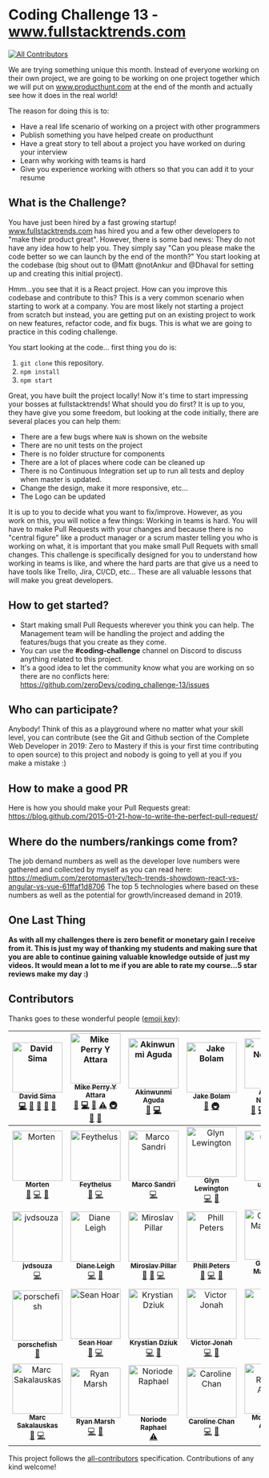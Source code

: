 # Coding Challenge 13 - www.fullstacktrends.com
[![All Contributors](https://img.shields.io/badge/all_contributors-35-orange.svg?style=flat-square)](#contributors)

We are trying something unique this month. Instead of everyone working on their own project, we are going to be working on one project together which we will put on www.producthunt.com at the end of the month and actually see how it does in the real world! 

The reason for doing this is to:
- Have a real life scenario of working on a project with other programmers
- Publish something you have helped create on producthunt
- Have a great story to tell about a project you have worked on during your interview
- Learn why working with teams is hard
- Give you experience working with others so that you can add it to your resume

## What is the Challenge?
You have just been hired by a fast growing startup! www.fullstacktrends.com has hired you and a few other developers to "make their product great". However, there is some bad news: They do not have any idea how to help you. They simply say "Can you please make the code better so we can launch by the end of the month?" You start looking at the codebase (big shout out to @Matt @notAnkur and @Dhaval for setting up and creating this initial project). 

Hmm...you see that it is a React project. How can you improve this codebase and contribute to this? This is a very common scenario when starting to work at a company. You are most likely not starting a project from scratch but instead, you are getting put on an existing project to work on new features, refactor code, and fix bugs. This is what we are going to practice in this coding challenge. 

You start looking at the code... first thing you do is:
1. `git clone` this repository. 
2. `npm install`
3. `npm start `

Great, you have built the project locally! Now it's time to start impressing your bosses at fullstacktrends! What should you do first? It is up to you, they have give you some freedom, but looking at the code initially, there are several places you can help them:
- There are a few bugs where `NaN` is shown on the website
- There are no unit tests on the project
- There is no folder structure for components
- There are a lot of places where code can be cleaned up
- There is no Continuous Integration set up to run all tests and deploy when master is updated.
- Change the design, make it more responsive, etc...
- The Logo can be updated

It is up to you to decide what you want to fix/improve. However, as you work on this, you will notice a few things:
Working in teams is hard. You will have to make Pull Requests with your changes and because there is no "central figure" like a product manager or a scrum master telling you who is working on what, it is important that you make small Pull Requets with small changes. This challenge is specifically designed for you to understand how working in teams is like, and where the hard parts are that give us a need to have tools like Trello, Jira, CI/CD, etc... These are all valuable lessons that will make you great developers. 

## How to get started?
- Start making small Pull Requests wherever you think you can help. The Management team will be handling the project and adding the features/bugs that you create as they come.  
- You can use the **#coding-challenge** channel on Discord to discuss anything related to this project.  
- It's a good idea to let the community know what you are working on so there are no conflicts here: https://github.com/zeroDevs/coding_challenge-13/issues

## Who can participate?
Anybody! Think of this as a playground where no matter what your skill level, you can contribute (see the Git and Github section of the Complete Web Developer in 2019: Zero to Mastery if this is your first time contributing to open source) to this project and nobody is going to yell at you if you make a mistake :)

## How to make a good PR
Here is how you should make your Pull Requests great: https://blog.github.com/2015-01-21-how-to-write-the-perfect-pull-request/

## Where do the numbers/rankings come from?
The job demand numbers as well as the developer love numbers were gathered and collected by myself as you can read here: https://medium.com/zerotomastery/tech-trends-showdown-react-vs-angular-vs-vue-61ffaf1d8706
The top 5 technologies where based on these numbers as well as the potential for growth/increased demand in 2019. 

## One Last Thing
**As with all my challenges there is zero benefit or monetary gain I receive from it. This is just my way of thanking my students and making sure that you are able to continue gaining valuable knowledge outside of just my videos. It would mean a lot to me if you are able to rate my course...5 star reviews make my day :)**

## Contributors

Thanks goes to these wonderful people ([emoji key](https://github.com/all-contributors/all-contributors#emoji-key)):

<!-- ALL-CONTRIBUTORS-LIST:START - Do not remove or modify this section -->
<!-- prettier-ignore -->
| [<img src="https://avatars0.githubusercontent.com/u/26633429?v=4" width="100px;" alt="David Sima"/><br /><sub><b>David Sima</b></sub>](https://github.com/The24thDS)<br />[💻](https://github.com/zeroDevs/coding_challenge-13/commits?author=The24thDS "Code") [🐛](https://github.com/zeroDevs/coding_challenge-13/issues?q=author%3AThe24thDS "Bug reports") [👀](#review-The24thDS "Reviewed Pull Requests") [🤔](#ideas-The24thDS "Ideas, Planning, & Feedback") [💬](#question-The24thDS "Answering Questions") | [<img src="https://avatars1.githubusercontent.com/u/31483629?v=4" width="100px;" alt="Mike Perry Y Attara"/><br /><sub><b>Mike Perry Y Attara</b></sub>](https://mikeattara.com)<br />[🤔](#ideas-mikeattara "Ideas, Planning, & Feedback") [💻](https://github.com/zeroDevs/coding_challenge-13/commits?author=mikeattara "Code") [👀](#review-mikeattara "Reviewed Pull Requests") [⚠️](https://github.com/zeroDevs/coding_challenge-13/commits?author=mikeattara "Tests") [🚇](#infra-mikeattara "Infrastructure (Hosting, Build-Tools, etc)") [💬](#question-mikeattara "Answering Questions") [📖](https://github.com/zeroDevs/coding_challenge-13/commits?author=mikeattara "Documentation") | [<img src="https://avatars0.githubusercontent.com/u/39712415?v=4" width="100px;" alt="Akinwunmi Aguda"/><br /><sub><b>Akinwunmi Aguda</b></sub>](https://github.com/AkinAguda)<br />[🐛](https://github.com/zeroDevs/coding_challenge-13/issues?q=author%3AAkinAguda "Bug reports") [💻](https://github.com/zeroDevs/coding_challenge-13/commits?author=AkinAguda "Code") | [<img src="https://avatars2.githubusercontent.com/u/3534236?v=4" width="100px;" alt="Jake Bolam"/><br /><sub><b>Jake Bolam</b></sub>](https://jakebolam.com)<br />[💬](#question-jakebolam "Answering Questions") [🚇](#infra-jakebolam "Infrastructure (Hosting, Build-Tools, etc)") | [<img src="https://avatars3.githubusercontent.com/u/10776230?v=4" width="100px;" alt="Andrei Neagoie"/><br /><sub><b>Andrei Neagoie</b></sub>](https://github.com/aneagoie)<br />[🐛](https://github.com/zeroDevs/coding_challenge-13/issues?q=author%3Aaneagoie "Bug reports") [💻](https://github.com/zeroDevs/coding_challenge-13/commits?author=aneagoie "Code") [🤔](#ideas-aneagoie "Ideas, Planning, & Feedback") [👀](#review-aneagoie "Reviewed Pull Requests") [💬](#question-aneagoie "Answering Questions") | [<img src="https://avatars3.githubusercontent.com/u/6190356?v=4" width="100px;" alt="Matt Smith"/><br /><sub><b>Matt Smith</b></sub>](https://github.com/MattCSmith)<br />[💬](#question-MattCSmith "Answering Questions") [🐛](https://github.com/zeroDevs/coding_challenge-13/issues?q=author%3AMattCSmith "Bug reports") [💻](https://github.com/zeroDevs/coding_challenge-13/commits?author=MattCSmith "Code") [🤔](#ideas-MattCSmith "Ideas, Planning, & Feedback") [👀](#review-MattCSmith "Reviewed Pull Requests") | [<img src="https://avatars1.githubusercontent.com/u/38767320?v=4" width="100px;" alt="Bushra Baqui"/><br /><sub><b>Bushra Baqui</b></sub>](https://github.com/bbaqui25)<br />[🤔](#ideas-bbaqui25 "Ideas, Planning, & Feedback") |
| :---: | :---: | :---: | :---: | :---: | :---: | :---: |
| [<img src="https://avatars2.githubusercontent.com/u/25040343?v=4" width="100px;" alt="Morten"/><br /><sub><b>Morten</b></sub>](https://github.com/mortenkos)<br />[💬](#question-mortenkos "Answering Questions") [💻](https://github.com/zeroDevs/coding_challenge-13/commits?author=mortenkos "Code") [🤔](#ideas-mortenkos "Ideas, Planning, & Feedback") | [<img src="https://avatars3.githubusercontent.com/u/30155412?v=4" width="100px;" alt="Feythelus"/><br /><sub><b>Feythelus</b></sub>](https://github.com/Feythelus)<br />[🐛](https://github.com/zeroDevs/coding_challenge-13/issues?q=author%3AFeythelus "Bug reports") [💻](https://github.com/zeroDevs/coding_challenge-13/commits?author=Feythelus "Code") | [<img src="https://avatars0.githubusercontent.com/u/26682816?v=4" width="100px;" alt="Marco Sandri"/><br /><sub><b>Marco Sandri</b></sub>](https://github.com/marcosandri-dev)<br />[💻](https://github.com/zeroDevs/coding_challenge-13/commits?author=marcosandri-dev "Code") | [<img src="https://avatars2.githubusercontent.com/u/28625651?v=4" width="100px;" alt="Glyn Lewington"/><br /><sub><b>Glyn Lewington</b></sub>](https://github.com/GlynL)<br />[💻](https://github.com/zeroDevs/coding_challenge-13/commits?author=GlynL "Code") [🐛](https://github.com/zeroDevs/coding_challenge-13/issues?q=author%3AGlynL "Bug reports") | [<img src="https://avatars1.githubusercontent.com/u/16659034?v=4" width="100px;" alt="uhayon"/><br /><sub><b>uhayon</b></sub>](https://github.com/uhayon)<br />[💻](https://github.com/zeroDevs/coding_challenge-13/commits?author=uhayon "Code") | [<img src="https://avatars0.githubusercontent.com/u/37570898?v=4" width="100px;" alt="Kuma Chan"/><br /><sub><b>Kuma Chan</b></sub>](https://github.com/peacethekuma)<br />[💻](https://github.com/zeroDevs/coding_challenge-13/commits?author=peacethekuma "Code") [🐛](https://github.com/zeroDevs/coding_challenge-13/issues?q=author%3Apeacethekuma "Bug reports") | [<img src="https://avatars0.githubusercontent.com/u/780350?v=4" width="100px;" alt="Dave Sayer"/><br /><sub><b>Dave Sayer</b></sub>](https://crafted.im)<br />[🐛](https://github.com/zeroDevs/coding_challenge-13/issues?q=author%3Aluxumbra "Bug reports") [💻](https://github.com/zeroDevs/coding_challenge-13/commits?author=luxumbra "Code") [🤔](#ideas-luxumbra "Ideas, Planning, & Feedback") |
| [<img src="https://avatars3.githubusercontent.com/u/25915596?v=4" width="100px;" alt="jvdsouza"/><br /><sub><b>jvdsouza</b></sub>](https://github.com/jvdsouza)<br />[💻](https://github.com/zeroDevs/coding_challenge-13/commits?author=jvdsouza "Code") | [<img src="https://avatars3.githubusercontent.com/u/26770329?v=4" width="100px;" alt="Diane Leigh"/><br /><sub><b>Diane Leigh</b></sub>](https://www.linkedin.com/in/diane-leigh-5251a275/)<br />[💻](https://github.com/zeroDevs/coding_challenge-13/commits?author=leighd2008 "Code") [🐛](https://github.com/zeroDevs/coding_challenge-13/issues?q=author%3Aleighd2008 "Bug reports") | [<img src="https://avatars1.githubusercontent.com/u/34217538?v=4" width="100px;" alt="Miroslav Pillar"/><br /><sub><b>Miroslav Pillar</b></sub>](https://miroslavpillar.tk)<br />[🐛](https://github.com/zeroDevs/coding_challenge-13/issues?q=author%3ADromediansk "Bug reports") [💬](#question-Dromediansk "Answering Questions") [💻](https://github.com/zeroDevs/coding_challenge-13/commits?author=Dromediansk "Code") | [<img src="https://avatars0.githubusercontent.com/u/34535492?v=4" width="100px;" alt="Phill Peters"/><br /><sub><b>Phill Peters</b></sub>](https://github.com/phillpeters)<br />[💬](#question-phillpeters "Answering Questions") [💻](https://github.com/zeroDevs/coding_challenge-13/commits?author=phillpeters "Code") [🤔](#ideas-phillpeters "Ideas, Planning, & Feedback") | [<img src="https://avatars2.githubusercontent.com/u/924127?v=4" width="100px;" alt="Gwenaël Magnenat"/><br /><sub><b>Gwenaël Magnenat</b></sub>](https://github.com/gmagnenat)<br />[🐛](https://github.com/zeroDevs/coding_challenge-13/issues?q=author%3Agmagnenat "Bug reports") | [<img src="https://avatars3.githubusercontent.com/u/16975821?v=4" width="100px;" alt="Richard Bailey"/><br /><sub><b>Richard Bailey</b></sub>](https://www.richardbailey.xyz)<br />[💻](https://github.com/zeroDevs/coding_challenge-13/commits?author=rwbailey "Code") | [<img src="https://avatars3.githubusercontent.com/u/9820406?v=4" width="100px;" alt="Jem Fox"/><br /><sub><b>Jem Fox</b></sub>](https://github.com/jeremyfox36)<br />[💻](https://github.com/zeroDevs/coding_challenge-13/commits?author=jeremyfox36 "Code") |
| [<img src="https://avatars3.githubusercontent.com/u/45741443?v=4" width="100px;" alt="porschefish"/><br /><sub><b>porschefish</b></sub>](https://github.com/porschefish)<br />[🐛](https://github.com/zeroDevs/coding_challenge-13/issues?q=author%3Aporschefish "Bug reports") | [<img src="https://avatars1.githubusercontent.com/u/1499951?v=4" width="100px;" alt="Sean Hoar"/><br /><sub><b>Sean Hoar</b></sub>](http://www.seanhoar.com)<br />[🐛](https://github.com/zeroDevs/coding_challenge-13/issues?q=author%3ASHoar "Bug reports") [💻](https://github.com/zeroDevs/coding_challenge-13/commits?author=SHoar "Code") | [<img src="https://avatars3.githubusercontent.com/u/39195806?v=4" width="100px;" alt="Krystian Dziuk"/><br /><sub><b>Krystian Dziuk</b></sub>](https://github.com/dziukers)<br />[💻](https://github.com/zeroDevs/coding_challenge-13/commits?author=dziukers "Code") [🤔](#ideas-dziukers "Ideas, Planning, & Feedback") | [<img src="https://avatars0.githubusercontent.com/u/30151767?v=4" width="100px;" alt="Victor Jonah "/><br /><sub><b>Victor Jonah </b></sub>](https://github.com/Vectormike40)<br />[💻](https://github.com/zeroDevs/coding_challenge-13/commits?author=Vectormike40 "Code") [🤔](#ideas-Vectormike40 "Ideas, Planning, & Feedback") | [<img src="https://avatars2.githubusercontent.com/u/15182822?v=4" width="100px;" alt="Pavel"/><br /><sub><b>Pavel</b></sub>](https://www.linkedin.com/in/pavel-erpelev-45b960108/)<br />[🤔](#ideas-Pawelv9 "Ideas, Planning, & Feedback") [💻](https://github.com/zeroDevs/coding_challenge-13/commits?author=Pawelv9 "Code") | [<img src="https://avatars3.githubusercontent.com/u/40746773?v=4" width="100px;" alt="arudovwen"/><br /><sub><b>arudovwen</b></sub>](https://github.com/arudovwen)<br />[🤔](#ideas-arudovwen "Ideas, Planning, & Feedback") [💻](https://github.com/zeroDevs/coding_challenge-13/commits?author=arudovwen "Code") | [<img src="https://avatars3.githubusercontent.com/u/24376660?v=4" width="100px;" alt="wilbertwaller"/><br /><sub><b>wilbertwaller</b></sub>](https://github.com/wilbertwaller)<br />[💻](https://github.com/zeroDevs/coding_challenge-13/commits?author=wilbertwaller "Code") |
| [<img src="https://avatars1.githubusercontent.com/u/42618353?v=4" width="100px;" alt="Marc Sakalauskas"/><br /><sub><b>Marc Sakalauskas</b></sub>](http://www.scramblelock.com)<br />[🤔](#ideas-Scramblelock "Ideas, Planning, & Feedback") [💻](https://github.com/zeroDevs/coding_challenge-13/commits?author=Scramblelock "Code") | [<img src="https://avatars1.githubusercontent.com/u/29083848?v=4" width="100px;" alt="Ryan Marsh"/><br /><sub><b>Ryan Marsh</b></sub>](https://github.com/Interprise13)<br />[💻](https://github.com/zeroDevs/coding_challenge-13/commits?author=Interprise13 "Code") [🐛](https://github.com/zeroDevs/coding_challenge-13/issues?q=author%3AInterprise13 "Bug reports") | [<img src="https://avatars3.githubusercontent.com/u/37092867?v=4" width="100px;" alt="Noriode Raphael"/><br /><sub><b>Noriode Raphael</b></sub>](https://github.com/Oghenebrume50)<br />[⚠️](https://github.com/zeroDevs/coding_challenge-13/commits?author=Oghenebrume50 "Tests") | [<img src="https://avatars0.githubusercontent.com/u/38971399?v=4" width="100px;" alt="Caroline Chan"/><br /><sub><b>Caroline Chan</b></sub>](https://caroline-chan.com)<br />[💻](https://github.com/zeroDevs/coding_challenge-13/commits?author=Carlscc "Code") [🐛](https://github.com/zeroDevs/coding_challenge-13/issues?q=author%3ACarlscc "Bug reports") | [<img src="https://avatars2.githubusercontent.com/u/30421284?v=4" width="100px;" alt="Md Rizwan Akram"/><br /><sub><b>Md Rizwan Akram</b></sub>](https://github.com/Rizzwaan)<br />[💻](https://github.com/zeroDevs/coding_challenge-13/commits?author=Rizzwaan "Code") | [<img src="https://avatars0.githubusercontent.com/u/34514974?v=4" width="100px;" alt="Firat Tale"/><br /><sub><b>Firat Tale</b></sub>](https://github.com/firattale)<br />[💻](https://github.com/zeroDevs/coding_challenge-13/commits?author=firattale "Code") | [<img src="https://avatars2.githubusercontent.com/u/30985280?v=4" width="100px;" alt="Michael Wright"/><br /><sub><b>Michael Wright</b></sub>](https://github.com/michaelwright74)<br />[💻](https://github.com/zeroDevs/coding_challenge-13/commits?author=michaelwright74 "Code") |
<!-- ALL-CONTRIBUTORS-LIST:END -->

This project follows the [all-contributors](https://github.com/all-contributors/all-contributors) specification. Contributions of any kind welcome!